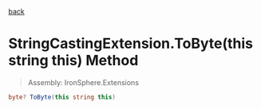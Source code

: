 ﻿

[back](/IronSphere.Extensions/types/StringCastingExtension)

# StringCastingExtension.ToByte(this string this) Method

> Assembly: IronSphere.Extensions

```csharp
byte? ToByte(this string this)
```



 